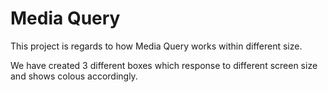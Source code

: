 # Media Query

This project is regards to how Media Query works within different size.

We have created 3 different boxes which response to different screen size and shows colous accordingly.